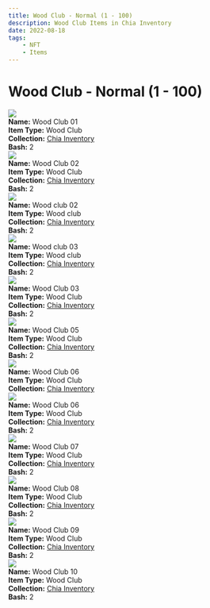 ```yaml
---
title: Wood Club - Normal (1 - 100)
description: Wood Club Items in Chia Inventory
date: 2022-08-18
tags:
    - NFT
    - Items
---
```


# Wood Club - Normal (1 - 100)
<div class="item_thumbnail">
<img loading="lazy" src="https://w6pk4njolast4eclvstupewv5llkfp37bgjmzk2u6zz3vaq5pm.arweave.net/t5-6uNS5YJT4QS6ynR5LV6taiv38JksyrVPZzuoIde4"><br/>
<div><strong>Name:</strong> Wood Club 01</div>
<div><strong>Item Type:</strong> Wood Club</div>
<div><strong>Collection:</strong> <a href="https://www.spacescan.io/xch/nft/collection/col16fpva26fhdjp2echs3cr7c30gzl7qe67hu9grtsjcqldz354asjsyzp6wx">Chia Inventory</a></div>
<div><strong>Bash:</strong> 2</div>
</div>
<div class="item_thumbnail">
<img loading="lazy" src="https://a3cnvns5xwt4zt2pfvizrms3p4hfnvieypsrai7o7uor3ai.arweave.net/BsTatl2_9p8zPTy1RmLJbfw_5W1Q_TD5R_Aj7v0dHYE"><br/>
<div><strong>Name:</strong> Wood Club 02</div>
<div><strong>Item Type:</strong> Wood Club</div>
<div><strong>Collection:</strong> <a href="https://www.spacescan.io/xch/nft/collection/col16fpva26fhdjp2echs3cr7c30gzl7qe67hu9grtsjcqldz354asjsyzp6wx">Chia Inventory</a></div>
<div><strong>Bash:</strong> 2</div>
</div>
<div class="item_thumbnail">
<img loading="lazy" src="https://3ug7tb4bjnc4k5ljoaeb42levwmwklkqjlyyoiwvbmankfvi.arweave.net/3Q35h4FLRcV1aXAIHmlkrZllLVBK8Yc_i1QsA1Rao-g"><br/>
<div><strong>Name:</strong> Wood club 02</div>
<div><strong>Item Type:</strong> Wood club</div>
<div><strong>Collection:</strong> <a href="https://www.spacescan.io/xch/nft/collection/col16fpva26fhdjp2echs3cr7c30gzl7qe67hu9grtsjcqldz354asjsyzp6wx">Chia Inventory</a></div>
<div><strong>Bash:</strong> 2</div>
</div>
<div class="item_thumbnail">
<img loading="lazy" src="https://xqxisjgoierj4bfa3zo3nnrst37wvyrjnxdzq52xpdnkptet.arweave.net/vC6JJM5BIp4EoN5dtrY_ynv9q4ilt-x5h3V3jap8yTg"><br/>
<div><strong>Name:</strong> Wood club 03</div>
<div><strong>Item Type:</strong> Wood club</div>
<div><strong>Collection:</strong> <a href="https://www.spacescan.io/xch/nft/collection/col16fpva26fhdjp2echs3cr7c30gzl7qe67hu9grtsjcqldz354asjsyzp6wx">Chia Inventory</a></div>
<div><strong>Bash:</strong> 2</div>
</div>
<div class="item_thumbnail">
<img loading="lazy" src="https://fixisgstjfm4azebpk6rlyd3htq6lelk466chz5oofiyxditvicq.arweave.net/Ki6JGlNJWcBkgXq9FeB7POHlkWrnvCPnrnFRi40TqgU"><br/>
<div><strong>Name:</strong> Wood Club 03</div>
<div><strong>Item Type:</strong> Wood Club</div>
<div><strong>Collection:</strong> <a href="https://www.spacescan.io/xch/nft/collection/col16fpva26fhdjp2echs3cr7c30gzl7qe67hu9grtsjcqldz354asjsyzp6wx">Chia Inventory</a></div>
<div><strong>Bash:</strong> 2</div>
</div>
<div class="item_thumbnail">
<img loading="lazy" src="https://6busoun2zzivarb4j2nhkqx5pmgmkzdxclc5wsaez2auvrxg44.arweave.net/8GknUbrOUVBEP_E6adUL9ewzFZHcSxdtIBM6BSsbm50"><br/>
<div><strong>Name:</strong> Wood Club 05</div>
<div><strong>Item Type:</strong> Wood Club</div>
<div><strong>Collection:</strong> <a href="https://www.spacescan.io/xch/nft/collection/col16fpva26fhdjp2echs3cr7c30gzl7qe67hu9grtsjcqldz354asjsyzp6wx">Chia Inventory</a></div>
<div><strong>Bash:</strong> 2</div>
</div>
<div class="item_thumbnail">
<img loading="lazy" src="https://tfovmiu3gjdqsl3fylb6iwtpvu2fqfmqiygsu2oc7ow5qnoulq.arweave.net/mV1WIpsyRwkvZcLD5FpvrTRYFZBGDSppw_vut2DXUXA"><br/>
<div><strong>Name:</strong> Wood Club 06</div>
<div><strong>Item Type:</strong> Wood Club</div>
<div><strong>Collection:</strong> <a href="https://www.spacescan.io/xch/nft/collection/col16fpva26fhdjp2echs3cr7c30gzl7qe67hu9grtsjcqldz354asjsyzp6wx">Chia Inventory</a></div>
</div>
<div class="item_thumbnail">
<img loading="lazy" src="https://yrptfpyfa2jmaknoyn42wobajqhij2xpor2fk54gyzcto6puwy.arweave.net/xF8yvwUGksAprsN5qzggTA6E6u90dFV3hs_ZFN3n0ts"><br/>
<div><strong>Name:</strong> Wood Club 06</div>
<div><strong>Item Type:</strong> Wood Club</div>
<div><strong>Collection:</strong> <a href="https://www.spacescan.io/xch/nft/collection/col16fpva26fhdjp2echs3cr7c30gzl7qe67hu9grtsjcqldz354asjsyzp6wx">Chia Inventory</a></div>
<div><strong>Bash:</strong> 2</div>
</div>
<div class="item_thumbnail">
<img loading="lazy" src="https://gnnfhcnxfhhuicc6y55miruw5ogxprolc5ke2q34wu6xwuw4.arweave.net/M1pTibcpz0QIXsd6xEaW-6413xcsXVE1DfL_U9e1Lcg"><br/>
<div><strong>Name:</strong> Wood Club 07</div>
<div><strong>Item Type:</strong> Wood Club</div>
<div><strong>Collection:</strong> <a href="https://www.spacescan.io/xch/nft/collection/col16fpva26fhdjp2echs3cr7c30gzl7qe67hu9grtsjcqldz354asjsyzp6wx">Chia Inventory</a></div>
<div><strong>Bash:</strong> 2</div>
</div>
<div class="item_thumbnail">
<img loading="lazy" src="https://dwhikh6kphixwqdhm2s6ordzmltxphdzyikkbeojwlycu2ielm2a.arweave.net/HY6FH8p50XtAZ2al50R5Yud3nHnCFKCRybLwKmkEWzQ"><br/>
<div><strong>Name:</strong> Wood Club 08</div>
<div><strong>Item Type:</strong> Wood Club</div>
<div><strong>Collection:</strong> <a href="https://www.spacescan.io/xch/nft/collection/col16fpva26fhdjp2echs3cr7c30gzl7qe67hu9grtsjcqldz354asjsyzp6wx">Chia Inventory</a></div>
<div><strong>Bash:</strong> 2</div>
</div>
<div class="item_thumbnail">
<img loading="lazy" src="https://c5pnxrfkxpxaeo6vu4ata4vf26sxdlxm2layg5dzziseau2a.arweave.net/F17bxKq7_7gI71acB_MHKl16Vxr-uzSwYN0ecokQFNA"><br/>
<div><strong>Name:</strong> Wood Club 09</div>
<div><strong>Item Type:</strong> Wood Club</div>
<div><strong>Collection:</strong> <a href="https://www.spacescan.io/xch/nft/collection/col16fpva26fhdjp2echs3cr7c30gzl7qe67hu9grtsjcqldz354asjsyzp6wx">Chia Inventory</a></div>
<div><strong>Bash:</strong> 2</div>
</div>
<div class="item_thumbnail">
<img loading="lazy" src="https://6b4fxnuqtrwyprrkjqry6avhauvaxakm2g52giuvvz63uc4fgi.arweave.net/8HhbtpCcbYfGKkwjjwKnBSoLgUzR_u6Mila59uguFMg"><br/>
<div><strong>Name:</strong> Wood Club 10</div>
<div><strong>Item Type:</strong> Wood Club</div>
<div><strong>Collection:</strong> <a href="https://www.spacescan.io/xch/nft/collection/col16fpva26fhdjp2echs3cr7c30gzl7qe67hu9grtsjcqldz354asjsyzp6wx">Chia Inventory</a></div>
<div><strong>Bash:</strong> 2</div>
</div>

